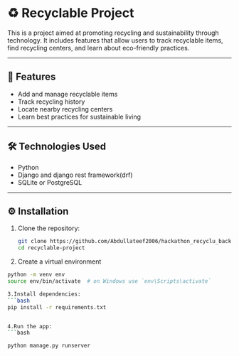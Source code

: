 # ♻️ Recyclable Project

This is a project aimed at promoting recycling and sustainability through technology. It includes features that allow users to track recyclable items, find recycling centers, and learn about eco-friendly practices.

---

## 🚀 Features

- Add and manage recyclable items
- Track recycling history
- Locate nearby recycling centers
- Learn best practices for sustainable living

---

## 🛠️ Technologies Used

- Python
- Django and django rest framework(drf)
- SQLite or PostgreSQL


---

## ⚙️ Installation

1. Clone the repository:
   ```bash
   git clone https://github.com/Abdullateef2006/hackathon_recyclu_backend
   cd recyclable-project

2. Create a virtual environment
```bash
python -m venv env
source env/bin/activate  # on Windows use `env\Scripts\activate`

3.Install dependencies:
```bash
pip install -r requirements.txt


4.Run the app:
```bash

python manage.py runserver

